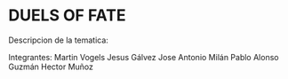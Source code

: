 <h1>DUELS OF FATE</h1>

Descripcion de la tematica: 


Integrantes:
Martin Vogels
Jesus Gálvez
Jose Antonio Milán
Pablo Alonso Guzmán 
Hector Muñoz
